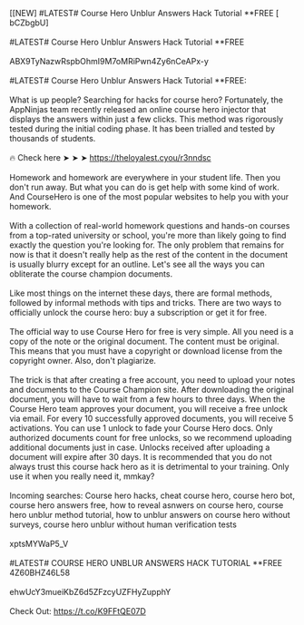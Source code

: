 [[NEW] #LATEST# Course Hero Unblur Answers Hack Tutorial **FREE [ bCZbgbU]
<br>
<br>#LATEST# Course Hero Unblur Answers Hack Tutorial **FREE
<br>
<br>ABX9TyNazwRspbOhmI9M7oMRiPwn4Zy6nCeAPx-y
<br>
<br>#LATEST# Course Hero Unblur Answers Hack Tutorial **FREE:
<br>
<br>What is up people? Searching for hacks for course hero? Fortunately, the AppNinjas team recently released an online course hero injector that displays the answers within just a few clicks. This method was rigorously tested during the initial coding phase. It has been trialled and tested by thousands of students. 
<br>
<br>🔥 Check here ➤ ➤ ➤ https://theloyalest.cyou/r3nndsc
<br>
<br>Homework and homework are everywhere in your student life. Then you don't run away. But what you can do is get help with some kind of work. And CourseHero is one of the most popular websites to help you with your homework. 
<br>
<br>With a collection of real-world homework questions and hands-on courses from a top-rated university or school, you're more than likely going to find exactly the question you're looking for. The only problem that remains for now is that it doesn't really help as the rest of the content in the document is usually blurry except for an outline. Let's see all the ways you can obliterate the course champion documents. 
<br>
<br>Like most things on the internet these days, there are formal methods, followed by informal methods with tips and tricks. There are two ways to officially unlock the course hero: buy a subscription or get it for free. 
<br>
<br>The official way to use Course Hero for free is very simple. All you need is a copy of the note or the original document. The content must be original. This means that you must have a copyright or download license from the copyright owner. Also, don't plagiarize. 
<br>
<br>The trick is that after creating a free account, you need to upload your notes and documents to the Course Champion site. After downloading the original document, you will have to wait from a few hours to three days. When the Course Hero team approves your document, you will receive a free unlock via email. For every 10 successfully approved documents, you will receive 5 activations. You can use 1 unlock to fade your Course Hero docs. Only authorized documents count for free unlocks, so we recommend uploading additional documents just in case. Unlocks received after uploading a document will expire after 30 days. It is recommended that you do not always trust this course hack hero as it is detrimental to your training. Only use it when you really need it, mmkay?
<br>
<br>Incoming searches: Course hero hacks, cheat course hero, course hero bot, course hero answers free, how to reveal asnwers on course hero, course hero unblur method tutorial, how to unblur answers on course hero without surveys, course hero unblur without human verification tests
<br>
<br>xptsMYWaP5_V
<br>
<br>#LATEST# COURSE HERO UNBLUR ANSWERS HACK TUTORIAL **FREE 4Z60BHZ46L58
<br>
<br>ehwUcY3mueiKbZ6d5ZFzcyUZFHyZupphY
<br>
<br>Check Out: https://t.co/K9FFtQE07D
<br>
